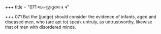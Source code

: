 +++
title = "071 बाल-वृद्धातुराणाञ् च"

+++
071	But the (judge) should consider the evidence of infants, aged and diseased men, who (are apt to) speak untruly, as untrustworthy, likewise that of men with disordered minds.